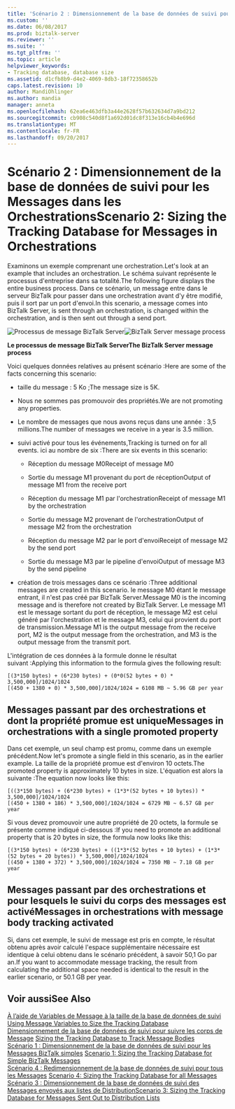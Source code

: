 ```yaml
---
title: 'Scénario 2 : Dimensionnement de la base de données de suivi pour les Messages dans les Orchestrations | Documents Microsoft'
ms.custom: ''
ms.date: 06/08/2017
ms.prod: biztalk-server
ms.reviewer: ''
ms.suite: ''
ms.tgt_pltfrm: ''
ms.topic: article
helpviewer_keywords:
- Tracking database, database size
ms.assetid: d1cfb8b9-d4e2-4069-8db3-18f72358652b
caps.latest.revision: 10
author: MandiOhlinger
ms.author: mandia
manager: anneta
ms.openlocfilehash: 62ea6e463dfb3a44e2628f57b632634d7a9bd212
ms.sourcegitcommit: cb908c540d8f1a692d01dc8f313e16cb4b4e696d
ms.translationtype: MT
ms.contentlocale: fr-FR
ms.lasthandoff: 09/20/2017
---
```

# <a name="scenario-2-sizing-the-tracking-database--for-messages-in-orchestrations"></a><span data-ttu-id="28b23-102">Scénario 2 : Dimensionnement de la base de données de suivi pour les Messages dans les Orchestrations</span><span class="sxs-lookup"><span data-stu-id="28b23-102">Scenario 2: Sizing the Tracking Database  for Messages in Orchestrations</span></span>
<span data-ttu-id="28b23-103">Examinons un exemple comprenant une orchestration.</span><span class="sxs-lookup"><span data-stu-id="28b23-103">Let's look at an example that includes an orchestration.</span></span> <span data-ttu-id="28b23-104">Le schéma suivant représente le processus d'entreprise dans sa totalité.</span><span class="sxs-lookup"><span data-stu-id="28b23-104">The following figure displays the entire business process.</span></span> <span data-ttu-id="28b23-105">Dans ce scénario, un message entre dans le serveur BizTalk pour passer dans une orchestration avant d'y être modifié, puis il sort par un port d'envoi.</span><span class="sxs-lookup"><span data-stu-id="28b23-105">In this scenario, a message comes into BizTalk Server, is sent through an orchestration, is changed within the orchestration, and is then sent out through a send port.</span></span>  
  
 <span data-ttu-id="28b23-106">![Processus de message BizTalk Server](../core/media/biztalk-server-message-process.gif "BizTalk_Server_Message_Process")</span><span class="sxs-lookup"><span data-stu-id="28b23-106">![BizTalk Server message process](../core/media/biztalk-server-message-process.gif "BizTalk_Server_Message_Process")</span></span>  
  
 <span data-ttu-id="28b23-107">**Le processus de message BizTalk Server**</span><span class="sxs-lookup"><span data-stu-id="28b23-107">**The BizTalk Server message process**</span></span>  
  
 <span data-ttu-id="28b23-108">Voici quelques données relatives au présent scénario :</span><span class="sxs-lookup"><span data-stu-id="28b23-108">Here are some of the facts concerning this scenario:</span></span>  
  
-   <span data-ttu-id="28b23-109">taille du message : 5 Ko ;</span><span class="sxs-lookup"><span data-stu-id="28b23-109">The message size is 5K.</span></span>  
  
-   <span data-ttu-id="28b23-110">Nous ne sommes pas promouvoir des propriétés.</span><span class="sxs-lookup"><span data-stu-id="28b23-110">We are not promoting any properties.</span></span>  
  
-   <span data-ttu-id="28b23-111">Le nombre de messages que nous avons reçus dans une année : 3,5 millions.</span><span class="sxs-lookup"><span data-stu-id="28b23-111">The number of messages we receive in a year is 3.5 million.</span></span>  
  
-   <span data-ttu-id="28b23-112">suivi activé pour tous les événements,</span><span class="sxs-lookup"><span data-stu-id="28b23-112">Tracking is turned on for all events.</span></span> <span data-ttu-id="28b23-113">ici au nombre de six :</span><span class="sxs-lookup"><span data-stu-id="28b23-113">There are six events in this scenario:</span></span>  
  
    -   <span data-ttu-id="28b23-114">Réception du message M0</span><span class="sxs-lookup"><span data-stu-id="28b23-114">Receipt of message M0</span></span>  
  
    -   <span data-ttu-id="28b23-115">Sortie du message M1 provenant du port de réception</span><span class="sxs-lookup"><span data-stu-id="28b23-115">Output of message M1 from the receive port</span></span>  
  
    -   <span data-ttu-id="28b23-116">Réception du message M1 par l'orchestration</span><span class="sxs-lookup"><span data-stu-id="28b23-116">Receipt of message M1 by the orchestration</span></span>  
  
    -   <span data-ttu-id="28b23-117">Sortie du message M2 provenant de l'orchestration</span><span class="sxs-lookup"><span data-stu-id="28b23-117">Output of message M2 from the orchestration</span></span>  
  
    -   <span data-ttu-id="28b23-118">Réception du message M2 par le port d'envoi</span><span class="sxs-lookup"><span data-stu-id="28b23-118">Receipt of message M2 by the send port</span></span>  
  
    -   <span data-ttu-id="28b23-119">Sortie du message M3 par le pipeline d'envoi</span><span class="sxs-lookup"><span data-stu-id="28b23-119">Output of message M3 by the send pipeline</span></span>  
  
-   <span data-ttu-id="28b23-120">création de trois messages dans ce scénario :</span><span class="sxs-lookup"><span data-stu-id="28b23-120">Three additional messages are created in this scenario.</span></span> <span data-ttu-id="28b23-121">le message M0 étant le message entrant, il n'est pas créé par BizTalk Server.</span><span class="sxs-lookup"><span data-stu-id="28b23-121">Message M0 is the incoming message and is therefore not created by BizTalk Server.</span></span> <span data-ttu-id="28b23-122">Le message M1 est le message sortant du port de réception, le message M2 est celui généré par l'orchestration et le message M3, celui qui provient du port de transmission.</span><span class="sxs-lookup"><span data-stu-id="28b23-122">Message M1 is the output message from the receive port, M2 is the output message from the orchestration, and M3 is the output message from the transmit port.</span></span>  
  
 <span data-ttu-id="28b23-123">L'intégration de ces données à la formule donne le résultat suivant :</span><span class="sxs-lookup"><span data-stu-id="28b23-123">Applying this information to the formula gives the following result:</span></span>  
  
```  
[(3*150 bytes) + (6*230 bytes) + (0*0(52 bytes + 0) * 3,500,000]/1024/1024  
[(450 + 1380 + 0) * 3,500,000]/1024/1024 = 6108 MB ~ 5.96 GB per year  
```  
  
## <a name="messages-in-orchestrations-with-a-single-promoted-property"></a><span data-ttu-id="28b23-124">Messages passant par des orchestrations et dont la propriété promue est unique</span><span class="sxs-lookup"><span data-stu-id="28b23-124">Messages in orchestrations with a single promoted property</span></span>  
 <span data-ttu-id="28b23-125">Dans cet exemple, un seul champ est promu, comme dans un exemple précédent.</span><span class="sxs-lookup"><span data-stu-id="28b23-125">Now let's promote a single field in this scenario, as in the earlier example.</span></span> <span data-ttu-id="28b23-126">La taille de la propriété promue est d'environ 10 octets.</span><span class="sxs-lookup"><span data-stu-id="28b23-126">The promoted property is approximately 10 bytes in size.</span></span> <span data-ttu-id="28b23-127">L'équation est alors la suivante :</span><span class="sxs-lookup"><span data-stu-id="28b23-127">The equation now looks like this:</span></span>  
  
```  
[((3*150 bytes) + (6*230 bytes) + (1*3*(52 bytes + 10 bytes)) * 3,500,000]/1024/1024  
[(450 + 1380 + 186) * 3,500,000]/1024/1024 = 6729 MB ~ 6.57 GB per year  
```  
  
 <span data-ttu-id="28b23-128">Si vous devez promouvoir une autre propriété de 20 octets, la formule se présente comme indiqué ci-dessous :</span><span class="sxs-lookup"><span data-stu-id="28b23-128">If you need to promote an additional property that is 20 bytes in size, the formula now looks like this:</span></span>  
  
```  
[(3*150 bytes) + (6*230 bytes) + ((1*3*(52 bytes + 10 bytes) + (1*3*(52 bytes + 20 bytes)) * 3,500,000]/1024/1024  
[(450 + 1380 + 372) * 3,500,000]/1024/1024 = 7350 MB ~ 7.18 GB per year  
```  
  
## <a name="messages-in-orchestrations-with-message-body-tracking-activated"></a><span data-ttu-id="28b23-129">Messages passant par des orchestrations et pour lesquels le suivi du corps des messages est activé</span><span class="sxs-lookup"><span data-stu-id="28b23-129">Messages in orchestrations with message body tracking activated</span></span>  
 <span data-ttu-id="28b23-130">Si, dans cet exemple, le suivi de message est pris en compte, le résultat obtenu après avoir calculé l'espace supplémentaire nécessaire est identique à celui obtenu dans le scénario précédent, à savoir 50,1 Go par an.</span><span class="sxs-lookup"><span data-stu-id="28b23-130">If you want to accommodate message tracking, the result from calculating the additional space needed is identical to the result in the earlier scenario, or 50.1 GB per year.</span></span>  
  
## <a name="see-also"></a><span data-ttu-id="28b23-131">Voir aussi</span><span class="sxs-lookup"><span data-stu-id="28b23-131">See Also</span></span>  
 <span data-ttu-id="28b23-132">[À l’aide de Variables de Message à la taille de la base de données de suivi](../core/using-message-variables-to-size-the-tracking-database.md) </span><span class="sxs-lookup"><span data-stu-id="28b23-132">[Using Message Variables to Size the Tracking Database](../core/using-message-variables-to-size-the-tracking-database.md) </span></span>  
 <span data-ttu-id="28b23-133">[Dimensionnement de la base de données de suivi pour suivre les corps de Message](../core/sizing-the-tracking-database-to-track-message-bodies.md) </span><span class="sxs-lookup"><span data-stu-id="28b23-133">[Sizing the Tracking Database to Track Message Bodies](../core/sizing-the-tracking-database-to-track-message-bodies.md) </span></span>  
 <span data-ttu-id="28b23-134">[Scénario 1 : Dimensionnement de la base de données de suivi pour les Messages BizTalk simples](../core/scenario-1-sizing-the-tracking-database-for-simple-biztalk-messages.md) </span><span class="sxs-lookup"><span data-stu-id="28b23-134">[Scenario 1: Sizing the Tracking Database  for Simple BizTalk Messages](../core/scenario-1-sizing-the-tracking-database-for-simple-biztalk-messages.md) </span></span>  
 <span data-ttu-id="28b23-135">[Scénario 4 : Redimensionnement de la base de données de suivi pour tous les Messages](../core/scenario-4-sizing-the-tracking-database-for-all-messages.md) </span><span class="sxs-lookup"><span data-stu-id="28b23-135">[Scenario 4: Sizing the Tracking Database for all Messages](../core/scenario-4-sizing-the-tracking-database-for-all-messages.md) </span></span>  
 [<span data-ttu-id="28b23-136">Scénario 3 : Dimensionnement de la base de données de suivi des Messages envoyés aux listes de Distribution</span><span class="sxs-lookup"><span data-stu-id="28b23-136">Scenario 3: Sizing the Tracking Database  for Messages Sent Out to Distribution Lists</span></span>](../core/scenario-3-size-the-tracking-database-for-messages-sent-to-distribution-lists.md)